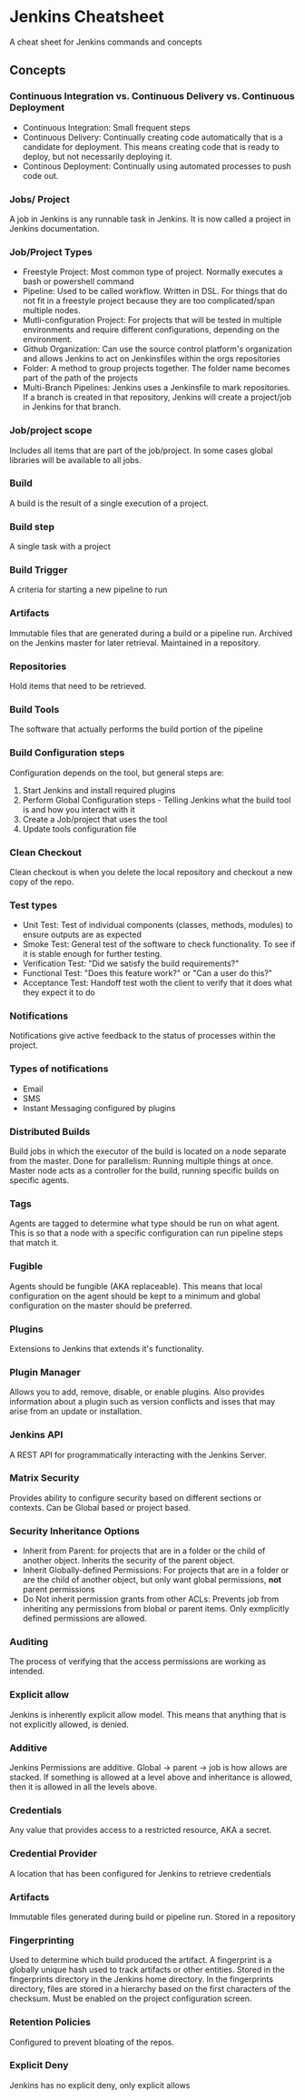 # Jenkins Cheatsheet
A cheat sheet for Jenkins commands and concepts

## Concepts
### Continuous Integration vs. Continuous Delivery vs. Continuous Deployment
- Continuous Integration: Small frequent steps
- Continuous Delivery: Continually creating code automatically that is a candidate for deployment. This means creating code that is ready to deploy, but not necessarily deploying it.
- Continous Deployment: Continually using automated processes to push code out.

### Jobs/ Project
A job in Jenkins is any runnable task in Jenkins. It is now called a project in Jenkins documentation.

### Job/Project Types
- Freestyle Project: Most common type of project. Normally executes a bash or powershell command
- Pipeline: Used to be called workflow. Written in DSL. For things that do not fit in a freestyle project because they are too complicated/span multiple nodes.
- Mutli-configuration Project: For projects that will be tested in multiple environments and require different configurations, depending on the environment.
- Github Organization: Can use the source control platform's organization and allows Jenkins to act on Jenkinsfiles within the orgs repositories
- Folder: A method to group projects together. The folder name becomes part of the path of the projects
- Multi-Branch Pipelines: Jenkins uses a Jenkinsfile to mark repositories. If a branch is created in that repository, Jenkins will create a project/job in Jenkins for that branch.

### Job/project scope
Includes all items that are part of the job/project. In some cases global libraries will be available to all jobs.

### Build
A build is the result of a single execution of a project.

### Build step
A single task with a project

### Build Trigger
A criteria for starting a new pipeline to run

### Artifacts
Immutable files that are generated during a build or a pipeline run. Archived on the Jenkins master for later retrieval. Maintained in a repository.

### Repositories
Hold items that need to be retrieved.

### Build Tools
The software that actually performs the build portion of the pipeline

### Build Configuration steps
Configuration depends on the tool, but general steps are:
1. Start Jenkins and install required plugins
2. Perform Global Configuration steps - Telling Jenkins what the build tool is and how you interact with it
3. Create a Job/project that uses the tool
4. Update tools configuration file

### Clean Checkout
Clean checkout is when you delete the local repository and checkout a new copy of the repo.

### Test types
- Unit Test: Test of individual components (classes, methods, modules) to ensure outputs are as expected
- Smoke Test: General test of the software to check functionality. To see if it is stable enough for further testing.
- Verification Test: "Did we satisfy the build requirements?"
- Functional Test: "Does this feature work?" or "Can a user do this?"
- Acceptance Test: Handoff test woth the client to verify that it does what they expect it to do

### Notifications
Notifications give active feedback to the status of processes within the project.

### Types of notifications
- Email
- SMS
- Instant Messaging configured by plugins

### Distributed Builds
Build jobs in which the executor of the build is located on a node separate from the master. Done for parallelism: Running multiple things at once. Master node acts as a controller for the build, running specific builds on specific agents. 

### Tags
Agents are tagged to determine what type should be run on what agent. This is so that a node with a specific configuration can run pipeline steps that match it.

### Fugible
Agents should be fungible (AKA replaceable). This means that local configuration on the agent should be kept to a minimum and global configuration on the master should be preferred.

### Plugins
Extensions to Jenkins that extends it's functionality.

### Plugin Manager
Allows you to add, remove, disable, or enable plugins. Also provides information about a plugin such as version conflicts and isses that may arise from an update or installation.

### Jenkins API
A REST API for programmatically interacting with the Jenkins Server.

### Matrix Security
Provides ability to configure security based on different sections or contexts. Can be Global based or project based.

### Security Inheritance Options
- Inherit from Parent: for projects that are in a folder or the child of another object. Inherits the security of the parent object.
- Inherit Globally-defined Permissions: For projects that are in a folder or are the child of another object, but only want global permissions, **not** parent permissions
- Do Not inherit permission grants from other ACLs: Prevents job from inheriting any permissions from blobal or parent items. Only exmplicitly defined permissions are allowed.

### Auditing
The process of verifying that the access permissions are working as intended.

### Explicit allow
Jenkins is inherently explicit allow model. This means that anything that is not explicitly allowed, is denied.

### Additive
Jenkins Permissions are additive. Global -> parent -> job is how allows are stacked. If something is allowed at a level above and inheritance is allowed, then it is allowed in all the levels above.

### Credentials
Any value that provides access to a restricted resource, AKA a secret.

### Credential Provider
A location that has been configured for Jenkins to retrieve credentials

### Artifacts
Immutable files generated during build or pipeline run. Stored in a repository

### Fingerprinting
Used to determine which build produced the artifact. A fingerprint is a globally unique hash used to track artifacts or other entities. Stored in the fingerprints directory in the Jenkins home directory. In the fingerprints directory, files are stored in a hierarchy based on the first characters of the checksum. Must be enabled on the project configuration screen.

### Retention Policies
Configured to prevent bloating of the repos.

### Explicit Deny
Jenkins has no explicit deny, only explicit allows